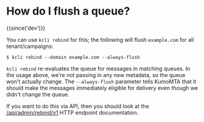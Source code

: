 # How do I flush a queue?

{{since('dev')}}

You can use `kcli rebind` for this; the following will flush `example.com` for all
tenant/campaigns:

```console
$ kcli rebind --domain example.com --always-flush
```

`kcli rebind` re-evaluates the queue for messages in matching queues. In the
usage above, we're not passing in any new metadata, so the queue won't actually
change. The `--always-flush` parameter tells KumoMTA that it should make the
messages immediately eligible for delivery even though we didn't change the
queue.

If you want to do this via API, then 
you should look at the
[/api/admin/rebind/v1](../reference/rapidoc.md/#post-/api/admin/rebind/v1) HTTP endpoint
documentation.
